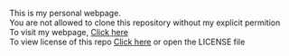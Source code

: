 This is my personal webpage.<br>You are not allowed to clone this repository without my explicit permition
<br>To visit my webpage, [Click here](https://andronikos.dev)
<br>To view license of this repo [Click here](https://github.com/AndronikosGl/MyPwp/blob/main/LICENSE) or open the LICENSE file
